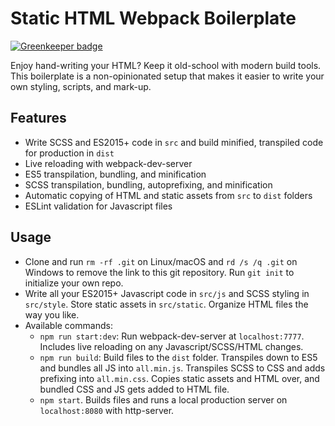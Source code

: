 # Static HTML Webpack Boilerplate

[![Greenkeeper badge](https://badges.greenkeeper.io/21joint/static-frontend.svg)](https://greenkeeper.io/)

Enjoy hand-writing your HTML? Keep it old-school with modern build tools. 
This boilerplate is a non-opinionated setup that makes it easier to write your own styling, scripts, and mark-up.

## Features

- Write SCSS and ES2015+ code in `src` and build minified, transpiled code for production in `dist`
- Live reloading with webpack-dev-server
- ES5 transpilation, bundling, and minification
- SCSS transpilation, bundling, autoprefixing, and minification
- Automatic copying of HTML and static assets from `src` to `dist` folders
- ESLint validation for Javascript files

## Usage

- Clone and run `rm -rf .git` on Linux/macOS and `rd /s /q .git` on Windows to remove the link to this git repository. Run `git init` to initialize your own repo.
- Write all your ES2015+ Javascript code in `src/js` and SCSS styling in `src/style`. Store static assets in `src/static`. Organize HTML files the way you like.
- Available commands:
  - `npm run start:dev`: Run webpack-dev-server at `localhost:7777`. Includes live reloading on any Javascript/SCSS/HTML changes.
  - `npm run build`: Build files to the `dist` folder. Transpiles down to ES5 and bundles all JS into `all.min.js`. Transpiles SCSS to CSS and adds prefixing into `all.min.css`. Copies static assets and HTML over, and bundled CSS and JS gets added to HTML file.
  - `npm start`. Builds files and runs a local production server on `localhost:8080` with http-server.
